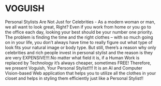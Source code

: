 
# VOGUISH

Personal Stylists Are Not Just for Celebrities - As a modern woman or man, we all want to look great, Right? Even if you work from home or you go to the office each day, looking your best should be your number one priority. The problem is finding the time and the right clothes – with so much going on in your life, you don’t always have time to really figure out what type of look fits your natural image or body type. But still, there’s a reason why only celebrities and rich people invest in personal stylist and the reason is they are very EXPENSIVE!!!.No matter what field it is, if a Human Work is replaced by Technology it’s always cheaper, sometimes FREE! Therefore, we present Voguish, Your Personal Stylist!!!! It is an AI and Computer
Vision-based Web application that helps you to utilize all the clothes in your closet and helps in styling them efficiently just like a Personal Stylist!!

